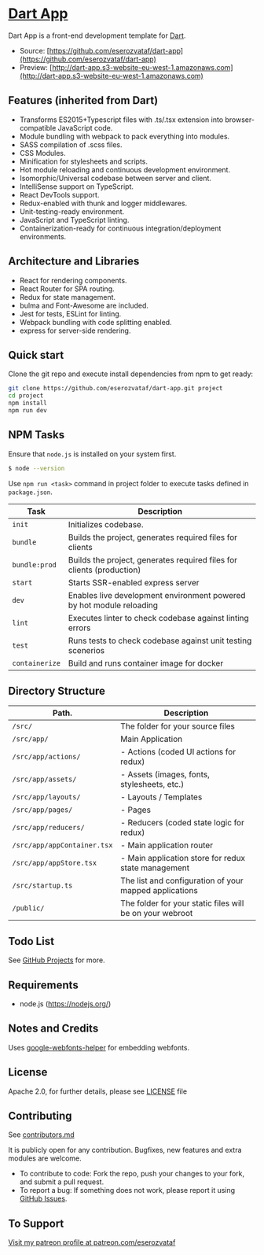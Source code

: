 # [Dart App](https://github.com/eserozvataf/dart-app)

Dart App is a front-end development template for [Dart](https://github.com/eserozvataf/dart).

* Source: [https://github.com/eserozvataf/dart-app](https://github.com/eserozvataf/dart-app)
* Preview: [http://dart-app.s3-website-eu-west-1.amazonaws.com](http://dart-app.s3-website-eu-west-1.amazonaws.com)


## Features (inherited from Dart)

* Transforms ES2015+Typescript files with .ts/.tsx extension into browser-compatible JavaScript code.
* Module bundling with webpack to pack everything into modules.
* SASS compilation of .scss files.
* CSS Modules.
* Minification for stylesheets and scripts.
* Hot module reloading and continuous development environment.
* Isomorphic/Universal codebase between server and client.
* IntelliSense support on TypeScript.
* React DevTools support.
* Redux-enabled with thunk and logger middlewares.
* Unit-testing-ready environment.
* JavaScript and TypeScript linting.
* Containerization-ready for continuous integration/deployment environments.


## Architecture and Libraries

* React for rendering components.
* React Router for SPA routing.
* Redux for state management.
* bulma and Font-Awesome are included.
* Jest for tests, ESLint for linting.
* Webpack bundling with code splitting enabled.
* express for server-side rendering.


## Quick start

Clone the git repo and execute install dependencies from npm to get ready:

```sh
git clone https://github.com/eserozvataf/dart-app.git project
cd project
npm install
npm run dev
```

## NPM Tasks

Ensure that `node.js` is installed on your system first.
```bash
$ node --version
```

Use `npm run <task>` command in project folder to execute tasks defined in `package.json`.

| Task                     | Description                                                                            |
|--------------------------|----------------------------------------------------------------------------------------|
| `init`                   | Initializes codebase.                                                                  |
| `bundle`                 | Builds the project, generates required files for clients                               |
| `bundle:prod`            | Builds the project, generates required files for clients (production)                  |
| `start`                  | Starts SSR-enabled express server                                                      |
| `dev`                    | Enables live development environment powered by hot module reloading                   |
| `lint`                   | Executes linter to check codebase against linting errors                               |
| `test`                   | Runs tests to check codebase against unit testing scenerios                            |
| `containerize`           | Build and runs container image for docker                                              |


## Directory Structure

| Path.                                              | Description                                                  |
|----------------------------------------------------|--------------------------------------------------------------|
| `/src/`                                            | The folder for your source files                             |
| `/src/app/`                                        | Main Application                                             |
| `/src/app/actions/`                                | - Actions (coded UI actions for redux)                       |
| `/src/app/assets/`                                 | - Assets (images, fonts, stylesheets, etc.)                  |
| `/src/app/layouts/`                                | - Layouts / Templates                                        |
| `/src/app/pages/`                                  | - Pages                                                      |
| `/src/app/reducers/`                               | - Reducers (coded state logic for redux)                     |
| `/src/app/appContainer.tsx`                        | - Main application router                                    |
| `/src/app/appStore.tsx`                            | - Main application store for redux state management          |
| `/src/startup.ts`                                  | The list and configuration of your mapped applications       |
| `/public/`                                         | The folder for your static files will be on your webroot     |


## Todo List

See [GitHub Projects](https://github.com/eserozvataf/dart-app/projects) for more.


## Requirements

* node.js (https://nodejs.org/)


## Notes and Credits

Uses [google-webfonts-helper](https://google-webfonts-helper.herokuapp.com/) for embedding webfonts.


## License

Apache 2.0, for further details, please see [LICENSE](LICENSE) file


## Contributing

See [contributors.md](contributors.md)

It is publicly open for any contribution. Bugfixes, new features and extra modules are welcome.

* To contribute to code: Fork the repo, push your changes to your fork, and submit a pull request.
* To report a bug: If something does not work, please report it using [GitHub Issues](https://github.com/eserozvataf/dart-app/issues).


## To Support

[Visit my patreon profile at patreon.com/eserozvataf](https://www.patreon.com/eserozvataf)
